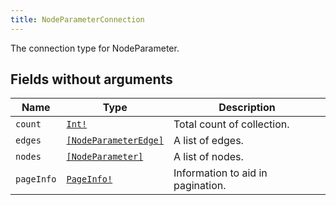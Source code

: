 ```yaml
---
title: NodeParameterConnection
---
```


The connection type for NodeParameter.

## Fields without arguments

| Name | Type | Description |
|------|------|-------------|
| `count` | [`Int!`](../scalar/int.md) | Total count of collection. |
| `edges` | [`[NodeParameterEdge]`](../object/nodeparameteredge.md) | A list of edges. |
| `nodes` | [`[NodeParameter]`](../object/nodeparameter.md) | A list of nodes. |
| `pageInfo` | [`PageInfo!`](../object/pageinfo.md) | Information to aid in pagination. |

